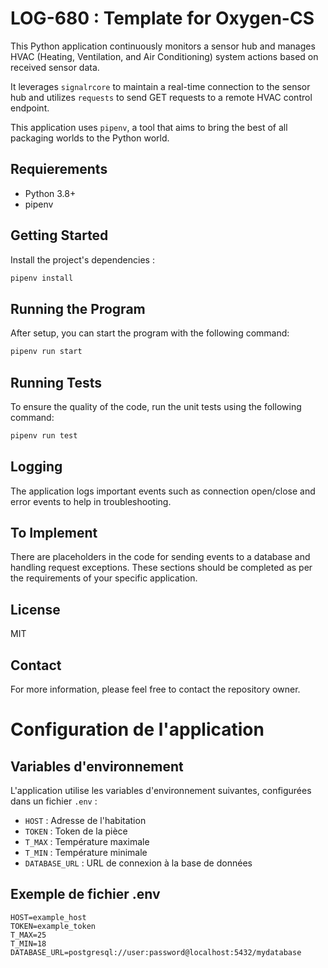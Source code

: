 # LOG-680 : Template for Oxygen-CS

This Python application continuously monitors a sensor hub and manages HVAC (Heating, Ventilation, and Air Conditioning) system actions based on received sensor data.

It leverages `signalrcore` to maintain a real-time connection to the sensor hub and utilizes `requests` to send GET requests to a remote HVAC control endpoint.

This application uses `pipenv`, a tool that aims to bring the best of all packaging worlds to the Python world.

## Requierements

- Python 3.8+
- pipenv

## Getting Started

Install the project's dependencies :

```bash
pipenv install
```

## Running the Program

After setup, you can start the program with the following command:

```bash
pipenv run start
```
## Running Tests

To ensure the quality of the code, run the unit tests using the following command:

```bash
pipenv run test
```

## Logging

The application logs important events such as connection open/close and error events to help in troubleshooting.

## To Implement

There are placeholders in the code for sending events to a database and handling request exceptions. These sections should be completed as per the requirements of your specific application.

## License

MIT

## Contact

For more information, please feel free to contact the repository owner.

# Configuration de l'application

## Variables d'environnement

L'application utilise les variables d'environnement suivantes, configurées dans un fichier `.env` :

- `HOST` : Adresse de l'habitation
- `TOKEN` : Token de la pièce
- `T_MAX` : Température maximale
- `T_MIN` : Température minimale
- `DATABASE_URL` : URL de connexion à la base de données

## Exemple de fichier .env

```env
HOST=example_host
TOKEN=example_token
T_MAX=25
T_MIN=18
DATABASE_URL=postgresql://user:password@localhost:5432/mydatabase
